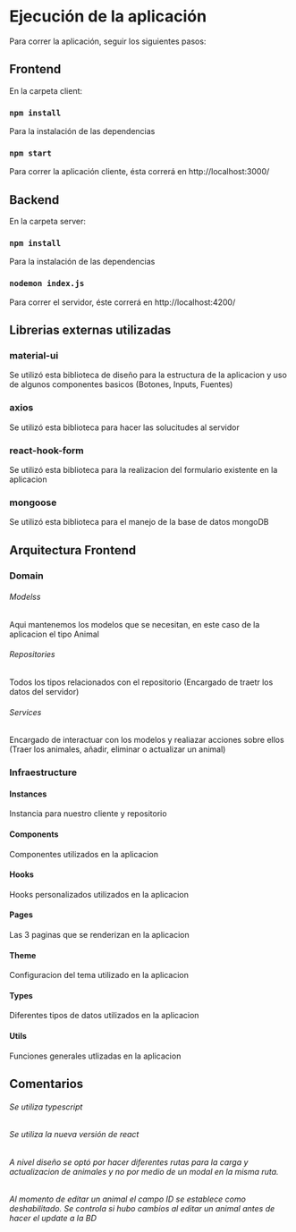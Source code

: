 # Ejecución de la aplicación

Para correr la aplicación, seguir los siguientes pasos:

## Frontend

En la carpeta client:

### `npm install`

Para la instalación de las dependencias

### `npm start`

Para correr la aplicación cliente, ésta correrá en http://localhost:3000/

## Backend

En la carpeta server:

### `npm install`

Para la instalación de las dependencias

### `nodemon index.js`

Para correr el servidor, éste correrá en http://localhost:4200/

## Librerias externas utilizadas

### material-ui

Se utilizó esta biblioteca de diseño para la estructura de la aplicacion y uso de algunos componentes basicos (Botones, Inputs, Fuentes)

### axios

Se utilizó esta biblioteca para hacer las solucitudes al servidor

### react-hook-form

Se utilizó esta biblioteca para la realizacion del formulario existente en la aplicacion

### mongoose

Se utilizó esta biblioteca para el manejo de la base de datos mongoDB

## Arquitectura Frontend

### Domain

###### Modelss

Aqui mantenemos los modelos que se necesitan, en este caso de la aplicacion el tipo Animal

###### Repositories

Todos los tipos relacionados con el repositorio (Encargado de traetr los datos del servidor)

###### Services

Encargado de interactuar con los modelos y realiazar acciones sobre ellos (Traer los animales, añadir, eliminar o actualizar un animal)


### Infraestructure

#### Instances

Instancia para nuestro cliente y repositorio

#### Components

Componentes utilizados en la aplicacion

#### Hooks

Hooks personalizados utilizados en la aplicacion

#### Pages

Las 3 paginas que se renderizan en la aplicacion

#### Theme

Configuracion del tema utilizado en la aplicacion

#### Types

Diferentes tipos de datos utilizados en la aplicacion

#### Utils

Funciones generales utlizadas en la aplicacion

## Comentarios

###### Se utiliza typescript

###### Se utiliza la nueva versión de react

###### A nivel diseño se optó por hacer diferentes rutas para la carga y actualizacion de animales y no por medio de un modal en la misma ruta.

###### Al momento de editar un animal el campo ID se establece como deshabilitado. Se controla si hubo cambios al editar un animal antes de hacer el update a la BD